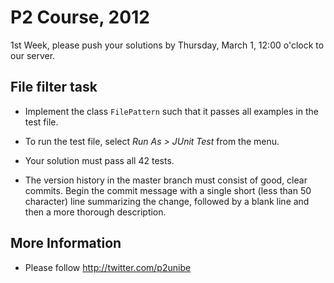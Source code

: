 # P2 Course, 2012

1st Week, please push your solutions by Thursday, March 1, 12:00 o'clock to our server.

## File filter task

- Implement the class `FilePattern` such that it passes all examples in the test file.

- To run the test file, select *Run As > JUnit Test* from the menu.

- Your solution must pass all 42 tests.

- The version history in the master branch must consist of good, clear commits. Begin the commit message with a single short (less than 50 character) line summarizing the change, followed by a blank line and then a more thorough description. 

## More Information

- Please follow <http://twitter.com/p2unibe> 
